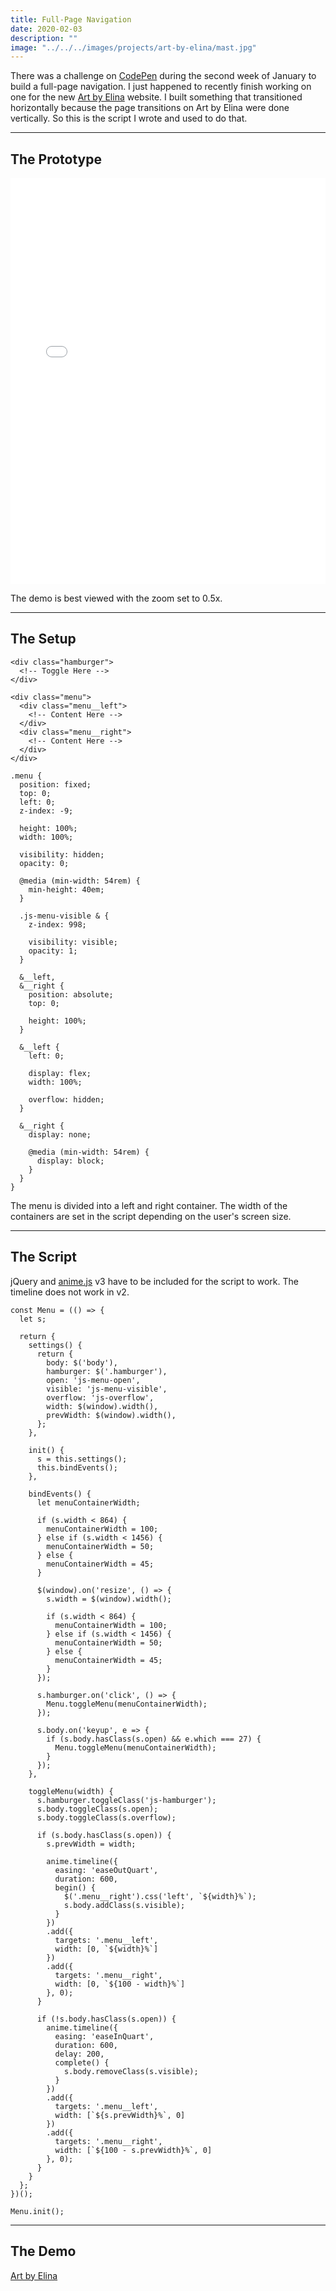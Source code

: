 ```yaml
---
title: Full-Page Navigation
date: 2020-02-03
description: ""
image: "../../../images/projects/art-by-elina/mast.jpg"
---
```

There was a challenge on <a href="https://codepen.io/challenges/2020/january/2" target="_blank" rel="noopener noreferrer">CodePen</a> during the second week of January to build a full-page navigation. I just happened to recently finish working on one for the new <a href="https://artbyelina.com/" target="_blank" rel="noopener noreferrer">Art by Elina</a> website. I built something that transitioned horizontally because the page transitions on Art by Elina were done vertically. So this is the script I wrote and used to do that.

<hr/>

## The Prototype
<div class="flex-vid">
  <iframe height="650" scrolling="no" title="CSS Grid for Getty Images" src="//codepen.io/thomasvaeth/embed/VwYdgxe/?height=650&theme-id=0&default-tab=result" frameborder="no" allowtransparency="true" allowfullscreen="true" style="width: 100%;"></iframe>
</div>
<p>The demo is best viewed with the zoom set to 0.5x.</p>

<hr/>

## The Setup
<p></p>

~~~~
<div class="hamburger">
  <!-- Toggle Here -->
</div>

<div class="menu">
  <div class="menu__left">
    <!-- Content Here -->
  </div>
  <div class="menu__right">
    <!-- Content Here -->
  </div>
</div>

~~~~

~~~~
.menu {
  position: fixed;
  top: 0;
  left: 0;
  z-index: -9;

  height: 100%;
  width: 100%;

  visibility: hidden;
  opacity: 0;

  @media (min-width: 54rem) {
    min-height: 40em;
  }

  .js-menu-visible & {
    z-index: 998;

    visibility: visible;
    opacity: 1;
  }

  &__left,
  &__right {
    position: absolute;
    top: 0;

    height: 100%;
  }

  &__left {
    left: 0;

    display: flex;
    width: 100%;

    overflow: hidden;
  }

  &__right {
    display: none;

    @media (min-width: 54rem) {
      display: block;
    }
  }
}
~~~~
<p>The menu is divided into a left and right container. The width of the containers are set in the script depending on the user's screen size.</p>

<hr/>

## The Script
<p>jQuery and <a href="https://animejs.com/" target="_blank" rel="noopener noreferrer">anime.js</a> v3 have to be included for the script to work. The timeline does not work in v2.</p>

~~~~
const Menu = (() => {
  let s;

  return {
    settings() {
      return {
        body: $('body'),
        hamburger: $('.hamburger'),
        open: 'js-menu-open',
        visible: 'js-menu-visible',
        overflow: 'js-overflow',
        width: $(window).width(),
        prevWidth: $(window).width(),
      };
    },

    init() {
      s = this.settings();
      this.bindEvents();
    },

    bindEvents() {
      let menuContainerWidth;

      if (s.width < 864) {
        menuContainerWidth = 100;
      } else if (s.width < 1456) {
        menuContainerWidth = 50;
      } else {
        menuContainerWidth = 45;
      }

      $(window).on('resize', () => {
        s.width = $(window).width();

        if (s.width < 864) {
          menuContainerWidth = 100;
        } else if (s.width < 1456) {
          menuContainerWidth = 50;
        } else {
          menuContainerWidth = 45;
        }
      });

      s.hamburger.on('click', () => {
        Menu.toggleMenu(menuContainerWidth);
      });

      s.body.on('keyup', e => {
        if (s.body.hasClass(s.open) && e.which === 27) {
          Menu.toggleMenu(menuContainerWidth);
        }
      });
    },

    toggleMenu(width) {
      s.hamburger.toggleClass('js-hamburger');
      s.body.toggleClass(s.open);
      s.body.toggleClass(s.overflow);

      if (s.body.hasClass(s.open)) {
        s.prevWidth = width;

        anime.timeline({
          easing: 'easeOutQuart',
          duration: 600,
          begin() {
            $('.menu__right').css('left', `${width}%`);
            s.body.addClass(s.visible);
          }
        })
        .add({
          targets: '.menu__left',
          width: [0, `${width}%`]
        })
        .add({
          targets: '.menu__right',
          width: [0, `${100 - width}%`]
        }, 0);
      }

      if (!s.body.hasClass(s.open)) {
        anime.timeline({
          easing: 'easeInQuart',
          duration: 600,
          delay: 200,
          complete() {
            s.body.removeClass(s.visible);
          }
        })
        .add({
          targets: '.menu__left',
          width: [`${s.prevWidth}%`, 0]
        })
        .add({
          targets: '.menu__right',
          width: [`${100 - s.prevWidth}%`, 0]
        }, 0);
      }
    }
  };
})();

Menu.init();
~~~~

<hr/>

## The Demo
<p><a href="https://artbyelina.com/" target="_blank" rel="noopener noreferrer">Art by Elina</a></p>
